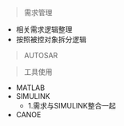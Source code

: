 > 需求管理

* 相关需求逻辑整理
* 按照被控对象拆分逻辑

> AUTOSAR


> 工具使用

* MATLAB
* SIMULINK
	*  1.需求与SIMULINK整合一起
* CANOE



